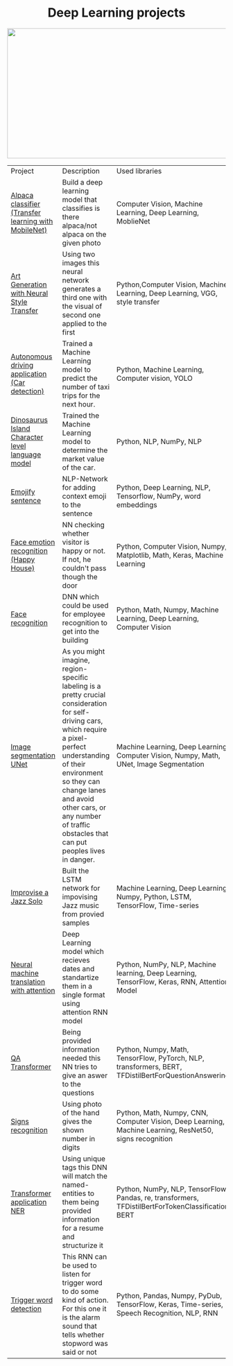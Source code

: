<h1 align = center>Deep Learning projects</h1>
<p align="center">

  <img width="650" height="300" src="https://healthitanalytics.com/images/site/features/_normal/GettyImages-1040557296.jpg">

</p>

<table width=100% valign=top >
  <tr>
    <td width=25%>Project</td>
    <td>Description</td>
    <td width=20%>Used libraries</td>
  </tr>
    <td><a href='https://github.com/SilantevYan/Deep_Learning/tree/main/Alpaca_classifier(Transfer_learning_with_MobileNet)'>Alpaca classifier (Transfer learning with MobileNet)</a></td>
    <td>Build a deep learning model that classifies is there alpaca/not alpaca on the given photo</td>
    <td> Computer Vision, Machine Learning, Deep Learning, MoblieNet</td>
  <tr>
    <td><a href='https://github.com/SilantevYan/Deep_Learning/tree/main/Art_Generation_with_Neural_Style_Transfer'>Art Generation with Neural Style Transfer</a></td>
    <td>Using two images this neural network generates a third one with the visual of second one applied to the first</td>
    <td>Python,Computer Vision, Machine Learning, Deep Learning, VGG, style transfer</td>
  </tr>
  <tr>
    <td><a href ='https://github.com/SilantevYan/Deep_Learning/tree/main/Autonomous_driving_application_Car_detection'>Autonomous driving application (Car detection)</a></td>
    <td>Trained a Machine Learning model to predict the number of taxi trips for the next hour.</td>
    <td>Python, Machine Learning, Computer vision, YOLO </td>
  </tr>
  <tr>
    <td><a href ='https://github.com/SilantevYan/Deep_Learning/tree/main/Dinosaurus_Island_Character_level_language_model'>Dinosaurus Island Character level language model</a></td>
    <td>Trained the Machine Learning model to determine the market value of the car.</td>
    <td>Python, NLP, NumPy, NLP </td>
  </tr>
  <tr>
    <td><a href='https://github.com/SilantevYan/Deep_Learning/tree/main/Emoji_sentence'>Emojify sentence</a></td>
    <td>NLP-Network for adding context emoji to the sentence</td>
    <td>Python, Deep Learning, NLP, Tensorflow, NumPy, word embeddings</td>
  </tr>
  <tr>
    <td><a href='https://github.com/SilantevYan/Deep_Learning/tree/main/Face_emotion_recognition'>Face emotion recognition (Happy House)</a></td>
    <td> NN checking whether visitor is happy or not. If not, he couldn't pass though the door </td>
    <td>Python, Computer Vision, Numpy, Matplotlib, Math, Keras, Machine Learning</td>
  </tr>
  <tr>
    <td><a href='https://github.com/SilantevYan/Deep_Learning/tree/main/Face_recognition'>Face recognition</a></td>
    <td>DNN which could be used for employee recognition to get into the building</td>
    <td>Python, Math, Numpy, Machine Learning, Deep Learning, Computer Vision</td>
  </tr>
  <tr>
    <td><a href ='https://github.com/SilantevYan/Deep_Learning/tree/main/Image_segmentation_UNet'>Image segmentation UNet</a></td>
    <td>As you might imagine, region-specific labeling is a pretty crucial consideration for self-driving cars, which require a pixel-perfect understanding of their environment so they can change lanes and avoid other cars, or any number of traffic obstacles that can put peoples lives in danger.</td>
    <td>Machine Learning, Deep Learning, Computer Vision, Numpy, Math, UNet, Image Segmentation</td>
  </tr>
  <tr>
    <td><a href='https://github.com/SilantevYan/Deep_Learning/tree/main/Improvise_a_Jazz_Solo'>Improvise a Jazz Solo</a></td>
    <td>Built the LSTM network for impovising Jazz music from provied samples</td>
    <td>Machine Learning, Deep Learning, Numpy, Python, LSTM, TensorFlow, Time-series </td>
  </tr>
  <tr>
  <td><a href='https://github.com/SilantevYan/Deep_Learning/tree/main/Neural_machine_translation_with_attention'>Neural machine translation with attention</a></td>
    <td> Deep Learning model which recieves dates and standartize them in a single format using attention RNN model</td>
    <td>Python, NumPy, NLP, Machine learning, Deep Learning, TensorFlow, Keras, RNN, Attention Model </td>
  </tr>
  <tr>
  <td><a href='https://github.com/SilantevYan/Deep_Learning/blob/main/QA_Transformer/'>QA Transformer</a></td>
    <td> Being provided information needed this NN tries to give an aswer to the questions
</td>
    <td>Python, Numpy, Math, TensorFlow, PyTorch, NLP, transformers, BERT, TFDistilBertForQuestionAnswering</td>
  </tr>
     <tr>
  <td><a href='https://github.com/SilantevYan/Deep_Learning/blob/main/Signs_recognition/'>Signs recognition</a></td>
    <td>Using photo of the hand gives the shown number in digits</td>
    <td>Python, Math, Numpy, CNN, Computer Vision, Deep Learning, Machine Learning, ResNet50, signs recognition</td>
  </tr>
   <tr>
  <td><a href='https://github.com/SilantevYan/Deep_Learning/blob/main/Transformer_application_NER/'>Transformer application NER</a></td>
    <td>Using unique tags this DNN  will match the named-entities to them being provided information for a resume and structurize it</td>
    <td>Python, NumPy, NLP, TensorFlow, Pandas, re, transformers, TFDistilBertForTokenClassification, BERT</td>
  </tr>
  <tr>
    <td><a href='https://github.com/SilantevYan/Deep_Learning/blob/main/Trigger_word_detection/'>Trigger word detection</a></td>
    <td>This RNN can be used to listen for trigger word to do some kind of action. For this one it is the alarm sound that tells whether stopword was said or not</td>
    <td>Python, Pandas, Numpy, PyDub, TensorFlow, Keras, Time-series, Speech Recognition, NLP, RNN</td>
  </tr>
</table>
